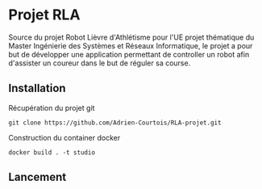 # Projet RLA
Source du projet Robot Lièvre d'Athlétisme pour l'UE projet thématique du Master Ingénierie des Systèmes et Réseaux Informatique, le projet a pour but de développer une application permettant de controller un robot afin d'assister un coureur dans le but de réguler sa course.

## Installation
Récupération du projet git
```
git clone https://github.com/Adrien-Courtois/RLA-projet.git
```
Construction du container docker
```
docker build . -t studio
```

## Lancement

